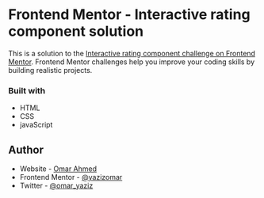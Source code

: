 # Frontend Mentor - Interactive rating component solution

This is a solution to the [Interactive rating component challenge on Frontend Mentor](https://www.frontendmentor.io/challenges/interactive-rating-component-koxpeBUmI). Frontend Mentor challenges help you improve your coding skills by building realistic projects. 

### Built with

- HTML
- CSS 
- javaScript

## Author

- Website - [Omar Ahmed](https://github.com/yazizomar)
- Frontend Mentor - [@yazizomar](https://www.frontendmentor.io/profile/yazizomar)
- Twitter - [@omar_yaziz](https://www.twitter.com/omar_yaziz)